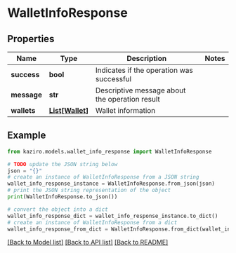 # WalletInfoResponse


## Properties

Name | Type | Description | Notes
------------ | ------------- | ------------- | -------------
**success** | **bool** | Indicates if the operation was successful | 
**message** | **str** | Descriptive message about the operation result | 
**wallets** | [**List[Wallet]**](Wallet.md) | Wallet information | 

## Example

```python
from kaziro.models.wallet_info_response import WalletInfoResponse

# TODO update the JSON string below
json = "{}"
# create an instance of WalletInfoResponse from a JSON string
wallet_info_response_instance = WalletInfoResponse.from_json(json)
# print the JSON string representation of the object
print(WalletInfoResponse.to_json())

# convert the object into a dict
wallet_info_response_dict = wallet_info_response_instance.to_dict()
# create an instance of WalletInfoResponse from a dict
wallet_info_response_from_dict = WalletInfoResponse.from_dict(wallet_info_response_dict)
```
[[Back to Model list]](../README.md#documentation-for-models) [[Back to API list]](../README.md#documentation-for-api-endpoints) [[Back to README]](../README.md)


